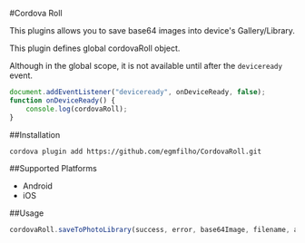 #Cordova Roll

This plugins allows you to save base64 images into device's Gallery/Library.

This plugin defines global cordovaRoll object.

Although in the global scope, it is not available until after the `deviceready` event.

```javascript
document.addEventListener("deviceready", onDeviceReady, false);
function onDeviceReady() {
    console.log(cordovaRoll);
}
```

##Installation
```
cordova plugin add https://github.com/egmfilho/CordovaRoll.git
```

##Supported Platforms
* Android
* iOS

##Usage
```javascript
cordovaRoll.saveToPhotoLibrary(success, error, base64Image, filename, albumName);
```
